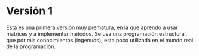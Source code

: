 # Versión 1
  Está es una primera versión muy prematura, en la que aprendo a usar matrices y a implementar métodos.
  Se usa una programación estructural, que por mis conocimientos (ingenuos), esta poco utilizada en el mundo real de la programación.
